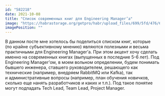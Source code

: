 ```yaml
---
id: "582218"
date: 2021-10-08
title: "Список современных книг для Engineering Manager’а"
image: "https://habrastorage.org/getpro/habr/upload_files/699/5fd/476/6995fd4761095ede1f3711a1858dc437.jpg"
imagePosition: ""
---
```


В&nbsp;данном посте мне хотелось&nbsp;бы поделиться списком книг, которые (по&nbsp;крайне субъективному мнению)
являются полезными и&nbsp;весьма практичными для Engineering Manager&rsquo;а. При этом акцент хочу сделать именно
на&nbsp;современных книгах (выпущенных в&nbsp;последние 5-6&nbsp;лет). Под Engineering Manager&rsquo;ом,
в&nbsp;моем вольном определении, будем понимать бывшего инженера, ставшего руководителем, решающего как технические
(например, внедряем RabbitMQ или Kafka), так и&nbsp;административные вопросы (например, план обучения новичков, сколько
еще нанять разработчиков и&nbsp;каких и&nbsp;т.п.). Под такое понятие могут подпадать Tech Lead, Team Lead, Project Manager.
